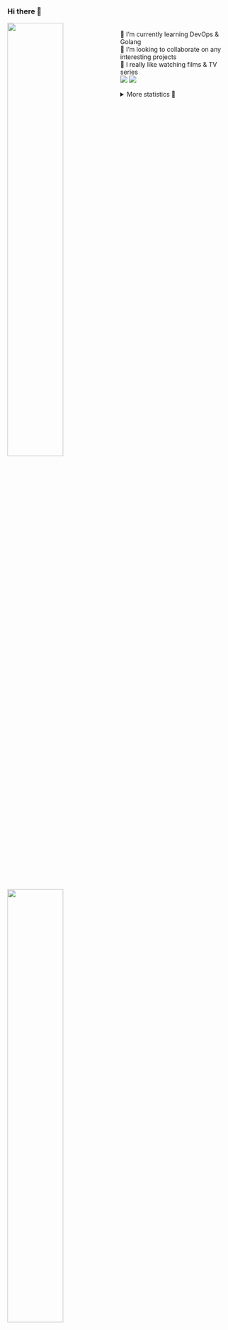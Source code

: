 ### Hi there 👋


[<img align="left" width="50%" src="https://github-readme-stats.vercel.app/api?username=rufusnufus&hide=issues&show_icons=true&count_private=true&theme=transparent&title_color=FF6F40&text_color=FBF9F8&icon_color=F48242&hide_border=true&hide_title=true#gh-dark-mode-only">](https://metrics.lecoq.io/rufusnufus#gh-dark-mode-only)
[<img align="left" width="50%" src="https://github-readme-stats.vercel.app/api?username=rufusnufus&hide=issues&show_icons=true&count_private=true&theme=transparent&title_color=FF6533&text_color=4D4644&icon_color=FF8038&hide_border=true&hide_title=true#gh-light-mode-only">](https://metrics.lecoq.io/rufusnufus#gh-light-mode-only)

<p>
  <br>
  🌱 I’m currently learning DevOps & Golang</br>
  👯 I’m looking to collaborate on any interesting projects</br>
  🎥 I really like watching films & TV series</br>
  <a href="https://linkedin.com/in/rufusnufus"><img src="https://img.shields.io/badge/linkedin-0077B5.svg?style=for-the-badge&logo=linkedin&logoColor=white"/></a>
  <a href="https://t.me/rufusnufus"><img src="https://img.shields.io/badge/-telegram-black?style=for-the-badge&color=blue&logo=telegram"/></a>
</p>

<p text-align="left">
<details>
  <summary>More statistics 👀</summary><br/>

<!--START_SECTION:waka-->
![Code Time](http://img.shields.io/badge/Code%20Time-127%20hrs%2048%20mins-blue)

![Profile Views](http://img.shields.io/badge/Profile%20Views-0-blue)

**I'm an Early 🐤** 

```text
🌞 Morning      119 commits       ████░░░░░░░░░░░░░░░░░░░░░   19.13 % 
🌆 Daytime      333 commits       █████████████░░░░░░░░░░░░   53.54 % 
🌃 Evening      138 commits       █████░░░░░░░░░░░░░░░░░░░░   22.19 % 
🌙 Night         32 commits       █░░░░░░░░░░░░░░░░░░░░░░░░   05.14 % 

```
📅 **I'm Most Productive on Monday** 

```text
Monday         125 commits       █████░░░░░░░░░░░░░░░░░░░░   20.10 % 
Tuesday        121 commits       ████░░░░░░░░░░░░░░░░░░░░░   19.45 % 
Wednesday       95 commits       ███░░░░░░░░░░░░░░░░░░░░░░   15.27 % 
Thursday       111 commits       ████░░░░░░░░░░░░░░░░░░░░░   17.85 % 
Friday         108 commits       ████░░░░░░░░░░░░░░░░░░░░░   17.36 % 
Saturday        39 commits       █░░░░░░░░░░░░░░░░░░░░░░░░   06.27 % 
Sunday          23 commits       █░░░░░░░░░░░░░░░░░░░░░░░░   03.70 % 

```


📊 **This Week I Spent My Time On** 

```text
💬 Programming Languages: 
YAML                     8 hrs 27 mins       ████████████░░░░░░░░░░░░░   49.83 % 
Other                    4 hrs 39 mins       ██████░░░░░░░░░░░░░░░░░░░   27.46 % 
HCL                      1 hr 7 mins         █░░░░░░░░░░░░░░░░░░░░░░░░   06.61 % 
Python                   56 mins             █░░░░░░░░░░░░░░░░░░░░░░░░   05.56 % 
Bash                     53 mins             █░░░░░░░░░░░░░░░░░░░░░░░░   05.28 % 

🔥 Editors: 
VS Code                  15 hrs 39 mins      ███████████████████████░░   92.12 % 
iTerm2                   1 hr 20 mins        ██░░░░░░░░░░░░░░░░░░░░░░░   07.88 % 

```

**I Mostly Code in Python** 

```text
Python                   9 repos             ███████░░░░░░░░░░░░░░░░░░   28.12 % 
Java                     4 repos             ███░░░░░░░░░░░░░░░░░░░░░░   12.50 % 
Jupyter Notebook         4 repos             ███░░░░░░░░░░░░░░░░░░░░░░   12.50 % 
JavaScript               3 repos             ██░░░░░░░░░░░░░░░░░░░░░░░   09.38 % 
HTML                     3 repos             ██░░░░░░░░░░░░░░░░░░░░░░░   09.38 % 

```



 Last Updated on 12/02/2023 00:44:22 UTC
<!--END_SECTION:waka-->

</details>
</p>
